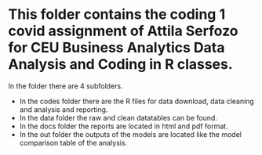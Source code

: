 # This folder contains the coding 1 covid assignment of Attila Serfozo for CEU Business Analytics Data Analysis and Coding in R classes.

In the folder there are 4 subfolders. 
- In the codes folder there are the R files for data download, data cleaning and analysis and reporting.
- In the data folder the raw and clean datatables can be found.
- In the docs folder the reports are located in html and pdf format.
- In the out folder the outputs of the models are located like the model comparison table of the analysis.

